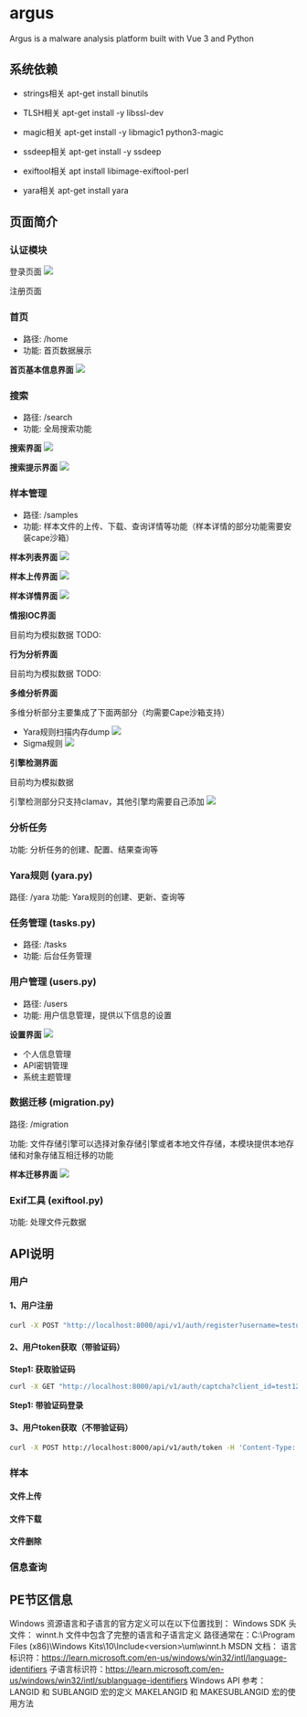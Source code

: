 # argus
Argus is a malware analysis platform built with Vue 3 and Python

## 系统依赖
* strings相关
apt-get install binutils

* TLSH相关
apt-get install -y libssl-dev

* magic相关
apt-get install -y libmagic1 python3-magic

* ssdeep相关
apt-get install -y ssdeep

* exiftool相关
apt install libimage-exiftool-perl

* yara相关
apt-get install yara

## 页面简介
### 认证模块
登录页面
![](imgs/login.png)

注册页面



### 首页
* 路径: /home
* 功能: 首页数据展示

**首页基本信息界面**
![](imgs/home.png)


### 搜索
* 路径: /search
* 功能: 全局搜索功能

**搜索界面**
![](imgs/search.png)

**搜索提示界面**
![](imgs/search-help.png)

### 样本管理
* 路径: /samples
* 功能: 样本文件的上传、下载、查询详情等功能（样本详情的部分功能需要安装cape沙箱）

**样本列表界面**
![](imgs/sample-list.png)

**样本上传界面**
![](imgs/sample-upload.png)

**样本详情界面**
![](imgs/sample-detail.png)


**情报IOC界面**

目前均为模拟数据
TODO:


**行为分析界面**

目前均为模拟数据
TODO:

**多维分析界面**

多维分析部分主要集成了下面两部分（均需要Cape沙箱支持）
* Yara规则扫描内存dump
![](imgs/yara.png)
* Sigma规则
![](imgs/sigma.png)

**引擎检测界面**

目前均为模拟数据

引擎检测部分只支持clamav，其他引擎均需要自己添加
![](imgs/engine.png)



### 分析任务

功能: 分析任务的创建、配置、结果查询等

### Yara规则 (yara.py)
路径: /yara
功能: Yara规则的创建、更新、查询等



### 任务管理 (tasks.py)
* 路径: /tasks
* 功能: 后台任务管理

### 用户管理 (users.py)
* 路径: /users
* 功能: 用户信息管理，提供以下信息的设置

**设置界面**
![](imgs/setting.png)
* 个人信息管理
* API密钥管理
* 系统主题管理

### 数据迁移 (migration.py)
路径: /migration

功能: 文件存储引擎可以选择对象存储引擎或者本地文件存储，本模块提供本地存储和对象存储互相迁移的功能

**样本迁移界面**
![](imgs/migri.png)

### Exif工具 (exiftool.py)
功能: 处理文件元数据

## API说明
### 用户
#### 1、用户注册
```bash
curl -X POST "http://localhost:8000/api/v1/auth/register?username=testuser&email=test@example.com&password=Test123!@#&is_active=true&is_superuser=false"
```

#### 2、用户token获取（带验证码）

**Step1: 获取验证码**
```bash
curl -X GET "http://localhost:8000/api/v1/auth/captcha?client_id=test123" -o captcha.png
```

**Step1: 带验证码登录**


#### 3、用户token获取（不带验证码）
```bash
curl -X POST http://localhost:8000/api/v1/auth/token -H 'Content-Type: application/x-www-form-urlencoded' -d 'username=usernamexxxx&password=passwordxxxx'
```

### 样本
#### 文件上传

#### 文件下载

#### 文件删除

### 信息查询

## PE节区信息
Windows 资源语言和子语言的官方定义可以在以下位置找到：
Windows SDK 头文件：
winnt.h 文件中包含了完整的语言和子语言定义
路径通常在：C:\Program Files (x86)\Windows Kits\10\Include\<version>\um\winnt.h
MSDN 文档：
语言标识符：https://learn.microsoft.com/en-us/windows/win32/intl/language-identifiers
子语言标识符：https://learn.microsoft.com/en-us/windows/win32/intl/sublanguage-identifiers
Windows API 参考：
LANGID 和 SUBLANGID 宏的定义
MAKELANGID 和 MAKESUBLANGID 宏的使用方法